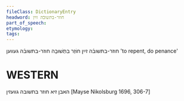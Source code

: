 ```yaml
---
fileClass: DictionaryEntry
headword: חוזר-בתּשובֿה זײַן
part_of_speech: 
etymology: 
tags: 
---
```

חוזר-בתּשובֿה זײַן
חוֹזֵר בִּתְשׁוּבָה
חוזר-בתּשובֿה געווען
'to repent, do penance'

WESTERN
========

האבן זיא חוזר בתשובה גוועזין
[Mayse Nikolsburg 1696, 306-7]